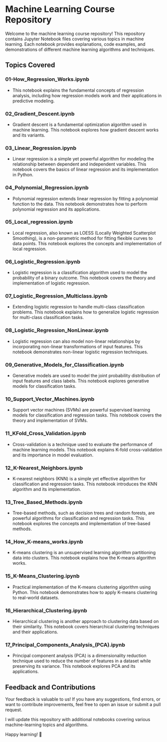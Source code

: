 # Machine Learning Course Repository

Welcome to the machine learning course repository! This repository contains Jupyter Notebook files covering various topics in machine learning. Each notebook provides explanations, code examples, and demonstrations of different machine learning algorithms and techniques.

## Topics Covered

### 01-How_Regression_Works.ipynb
- This notebook explains the fundamental concepts of regression analysis, including how regression models work and their applications in predictive modeling.

### 02_Gradient_Descent.ipynb
- Gradient descent is a fundamental optimization algorithm used in machine learning. This notebook explores how gradient descent works and its variants.

### 03_Linear_Regression.ipynb
- Linear regression is a simple yet powerful algorithm for modeling the relationship between dependent and independent variables. This notebook covers the basics of linear regression and its implementation in Python.

### 04_Polynomial_Regression.ipynb
- Polynomial regression extends linear regression by fitting a polynomial function to the data. This notebook demonstrates how to perform polynomial regression and its applications.

### 05_Local_regression.ipynb
- Local regression, also known as LOESS (Locally Weighted Scatterplot Smoothing), is a non-parametric method for fitting flexible curves to data points. This notebook explores the concepts and implementation of local regression.

### 06_Logistic_Regression.ipynb
- Logistic regression is a classification algorithm used to model the probability of a binary outcome. This notebook covers the theory and implementation of logistic regression.

### 07_Logistic_Regression_Multiclass.ipynb
- Extending logistic regression to handle multi-class classification problems. This notebook explains how to generalize logistic regression for multi-class classification tasks.

### 08_Logistic_Regression_NonLinear.ipynb
- Logistic regression can also model non-linear relationships by incorporating non-linear transformations of input features. This notebook demonstrates non-linear logistic regression techniques.

### 09_Generative_Models_for_Classification.ipynb
- Generative models are used to model the joint probability distribution of input features and class labels. This notebook explores generative models for classification tasks.

### 10_Support_Vector_Machines.ipynb
- Support vector machines (SVMs) are powerful supervised learning models for classification and regression tasks. This notebook covers the theory and implementation of SVMs.

### 11_KFold_Cross_Validation.ipynb
- Cross-validation is a technique used to evaluate the performance of machine learning models. This notebook explains K-fold cross-validation and its importance in model evaluation.

### 12_K-Nearest_Neighbors.ipynb
- K-nearest neighbors (KNN) is a simple yet effective algorithm for classification and regression tasks. This notebook introduces the KNN algorithm and its implementation.

### 13_Tree_Based_Methods.ipynb
- Tree-based methods, such as decision trees and random forests, are powerful algorithms for classification and regression tasks. This notebook explores the concepts and implementation of tree-based methods.

### 14_How_K-means_works.ipynb
- K-means clustering is an unsupervised learning algorithm partitioning data into clusters. This notebook explains how the K-means algorithm works.

### 15_K-Means_Clustering.ipynb
- Practical implementation of the K-means clustering algorithm using Python. This notebook demonstrates how to apply K-means clustering to real-world datasets.

### 16_Hierarchical_Clustering.ipynb
- Hierarchical clustering is another approach to clustering data based on their similarity. This notebook covers hierarchical clustering techniques and their applications.

### 17_Principal_Components_Analysis_(PCA).ipynb
- Principal component analysis (PCA) is a dimensionality reduction technique used to reduce the number of features in a dataset while preserving its variance. This notebook explores PCA and its applications.

## Feedback and Contributions
Your feedback is valuable to us! If you have any suggestions, find errors, or want to contribute improvements, feel free to open an issue or submit a pull request.

I will update this repository with additional notebooks covering various machine-learning topics and algorithms.

Happy learning! 🚀
